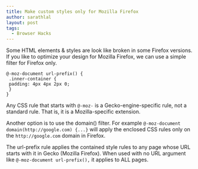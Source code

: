 ```yaml
---
title: Make custom styles only for Mozilla Firefox
author: sarathlal
layout: post
tags:
  - Browser Hacks
---
```

Some HTML elements & styles are look like broken in some Firefox versions. If you like to optimize your design for Mozilla Firefox, we can use a simple filter for Firefox only.

	@-moz-document url-prefix() { 
	 .inner-container {
	 padding: 4px 4px 2px 0;
	 }
	}

Any CSS rule that starts with `@-moz-` is a Gecko-engine-specific rule, not a standard rule. That is, it is a Mozilla-specific extension.

Another option is to use the domain() filter. For example `@-moz-document domain(http://google.com) {...}` will apply the enclosed CSS rules only on the `http://google.com` domain in Firefox.

The url-prefix rule applies the contained style rules to any page whose URL starts with it in Gecko (Mozilla Firefox). When used with no URL argument like `@-moz-document url-prefix(),` it applies to ALL pages.
